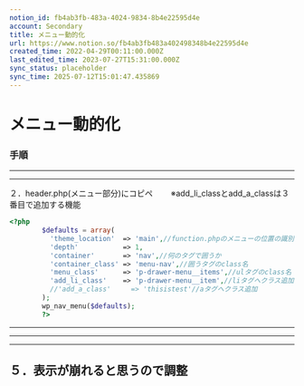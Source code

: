 ```yaml
---
notion_id: fb4ab3fb-483a-4024-9834-8b4e22595d4e
account: Secondary
title: メニュー動的化
url: https://www.notion.so/fb4ab3fb483a402498348b4e22595d4e
created_time: 2022-04-29T00:11:00.000Z
last_edited_time: 2023-07-27T15:31:00.000Z
sync_status: placeholder
sync_time: 2025-07-12T15:01:47.435869
---
```

# メニュー動的化

### 手順
---
---
２．header.php(メニュー部分)にコピペ
　　※add_li_classとadd_a_classは３番目で追加する機能

```php
<?php
        $defaults = array(
          'theme_location'  => 'main',//function.phpのメニューの位置の識別子を確認
          'depth'           => 1,
          'container'       => 'nav',//何のタグで囲うか
          'container_class' => 'menu-nav',//囲うタグのclass名
          'menu_class'      => 'p-drawer-menu__items',//ulタグのclass名
          'add_li_class'    => 'p-drawer-menu__item',//liタグへクラス追加 元々はないのでfunction.phpで追加しているもの
          //'add_a_class'     => 'thisistest'//aタグへクラス追加
        );
        wp_nav_menu($defaults);
        ?>
```
---
---
---
５．表示が崩れると思うので調整
---